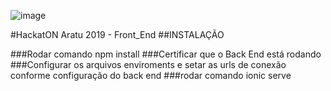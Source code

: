 ![image](https://user-images.githubusercontent.com/26856017/64269434-41178e80-cf10-11e9-8be2-c7a96bafe409.png)





#HackatON Aratu 2019 - Front_End
##INSTALAÇÃO

###Rodar comando npm install
###Certificar que o Back End está rodando
###Configurar os arquivos enviroments e setar as urls de conexão conforme configuração do back end
###rodar comando ionic serve
